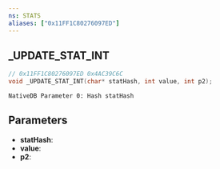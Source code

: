 ```yaml
---
ns: STATS
aliases: ["0x11FF1C80276097ED"]
---
```

## _UPDATE_STAT_INT

```c
// 0x11FF1C80276097ED 0x4AC39C6C
void _UPDATE_STAT_INT(char* statHash, int value, int p2);
```

```
NativeDB Parameter 0: Hash statHash
```

## Parameters
* **statHash**: 
* **value**: 
* **p2**: 


